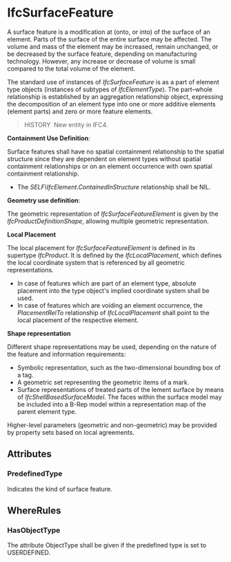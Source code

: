 # IfcSurfaceFeature

A surface feature is a modification at (onto, or into) of the surface of an element. Parts of the surface of the entire surface may be affected. The volume and mass of the element may be increased, remain unchanged, or be decreased by the surface feature, depending on manufacturing technology. However, any increase or decrease of volume is small compared to the total volume of the element.

The standard use of instances of _IfcSurfaceFeature_ is as a part of element type objects (instances of subtypes of _IfcElementType_). The part&ndash;whole relationship is established by an aggregation relationship object, expressing the decomposition of an element type into one or more additive elements (element parts) and zero or more feature elements.

> HISTORY&nbsp; New entity in IFC4.

****Containment Use Definition****:

Surface features shall have no spatial containment relationship to the spatial structure since they are dependent on element types without spatial containment relationships or on an element occurrence with own spatial containment relationship.

* The _SELF\IfcElement.ContainedInStructure_ relationship shall be NIL.

****Geometry use definition****:

The geometric representation of _IfcSurfaceFeatureElement_ is given by the _IfcProductDefinitionShape_, allowing multiple geometric representation.

**Local Placement**

The local placement for _IfcSurfaceFeatureElement_ is defined in its supertype _IfcProduct_. It is defined by the _IfcLocalPlacement_, which defines the local coordinate system that is referenced by all geometric representations.

* In case of features which are part of an element type, absolute placement into the type object's implied coordinate system shall be used.
* In case of features which are voiding an element occurrence, the _PlacementRelTo_ relationship of _IfcLocalPlacement_ shall point to the local placement of the respective element.

**Shape representation**

Different shape representations may be used, depending on the nature of the feature and information requirements:

* Symbolic representation, such as the two-dimensional bounding box of a tag. 
* A geometric set representing the geometric items of a mark.
* Surface representations of treated parts of the lement surface by means of _IfcShellBasedSurfaceModel_. The faces within the surface model may be included into a B-Rep model within a representation map of the parent element type.

Higher-level parameters (geometric and non-geometric) may be provided by property sets based on local agreements.

## Attributes

### PredefinedType
Indicates the kind of surface feature.

## WhereRules

### HasObjectType
The attribute ObjectType shall be given if the predefined type is set to USERDEFINED.
